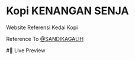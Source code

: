 # Kopi KENANGAN SENJA
Website Referensi Kedai Kopi

Reference To
[@SANDIKAGALIH](https://www.youtube.com/@sandhikagalihWPU)

#👀 Live Preview


